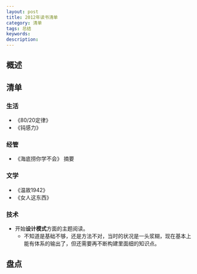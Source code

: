 ```yaml
---  
layout: post    
title: 2012年读书清单    
category: 清单          
tags: 总结   
keywords:    
description:   
---
```


##  概述  

##  清单  
###  生活  
+ 《80/20定律》
+ 《钝感力》

###  经管  
+ 《海底捞你学不会》 摘要

###  文学
+ 《温故1942》
+ 《女人这东西》

###  技术
+ 开始**设计模式**方面的主题阅读。
	+ 不知道是基础不够，还是方法不对，当时的状况是一头浆糊，现在基本上能有体系的输出了，但还需要再不断构建里面细的知识点。

##  盘点
